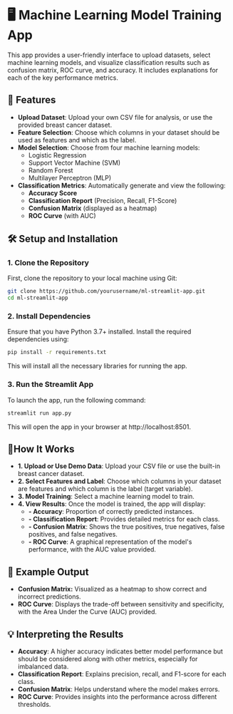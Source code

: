 # 🖥️ Machine Learning Model Training App

This app provides a user-friendly interface to upload datasets, select machine learning models, and visualize classification results such as confusion matrix, ROC curve, and accuracy. It includes explanations for each of the key performance metrics.

## 🚀 Features

- **Upload Dataset**: Upload your own CSV file for analysis, or use the provided breast cancer dataset.
- **Feature Selection**: Choose which columns in your dataset should be used as features and which as the label.
- **Model Selection**: Choose from four machine learning models:
  - Logistic Regression
  - Support Vector Machine (SVM)
  - Random Forest
  - Multilayer Perceptron (MLP)
- **Classification Metrics**: Automatically generate and view the following:
  - **Accuracy Score**
  - **Classification Report** (Precision, Recall, F1-Score)
  - **Confusion Matrix** (displayed as a heatmap)
  - **ROC Curve** (with AUC)

## 🛠️ Setup and Installation

### 1. Clone the Repository
First, clone the repository to your local machine using Git:
```bash
git clone https://github.com/yourusername/ml-streamlit-app.git
cd ml-streamlit-app
```

### 2. Install Dependencies

Ensure that you have Python 3.7+ installed. Install the required dependencies using:

```bash
pip install -r requirements.txt
```
This will install all the necessary libraries for running the app.

### 3. Run the Streamlit App
To launch the app, run the following command:

```bash
streamlit run app.py
```

This will open the app in your browser at http://localhost:8501.

## 📝How It Works
- **1. Upload or Use Demo Data**: Upload your CSV file or use the built-in breast cancer dataset.
- **2. Select Features and Label**: Choose which columns in your dataset are features and which column is the label (target variable).
- **3. Model Training**: Select a machine learning model to train.
- **4. View Results**: Once the model is trained, the app will display:
  - **- Accuracy**: Proportion of correctly predicted instances.
  - **- Classification Report**: Provides detailed metrics for each class.
  - **- Confusion Matrix**: Shows the true positives, true negatives, false positives, and false negatives.
  - **- ROC Curve**: A graphical representation of the model's performance, with the AUC value provided.

## 🎉 Example Output
- **Confusion Matrix:** Visualized as a heatmap to show correct and incorrect predictions.
- **ROC Curve**: Displays the trade-off between sensitivity and specificity, with the Area Under the Curve (AUC) provided.

## 💡 Interpreting the Results
- **Accuracy**: A higher accuracy indicates better model performance but should be considered along with other metrics, especially for imbalanced data.
- **Classification Report**: Explains precision, recall, and F1-score for each class.
- **Confusion Matrix**: Helps understand where the model makes errors.
- **ROC Curve**: Provides insights into the performance across different thresholds.



